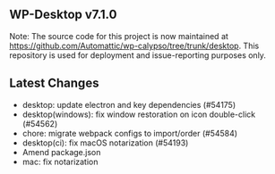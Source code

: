 ## WP-Desktop v7.1.0

Note: The source code for this project is now maintained at https://github.com/Automattic/wp-calypso/tree/trunk/desktop. This repository is used for deployment and issue-reporting purposes only.

## Latest Changes

* desktop: update electron and key dependencies (#54175)
* desktop(windows): fix window restoration on icon double-click (#54562)
* chore: migrate webpack configs to import/order (#54584)
* desktop(ci): fix macOS notarization (#54193)
* Amend package.json
* mac: fix notarization

